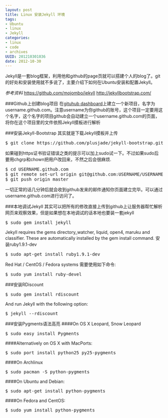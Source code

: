 ```yaml
--- 
layout: post
title: Linux 安装Jekyll 环境
tags: 
- Ubuntu
- linux
- Jekyll
categories:
- linux
- code
- archives
UUID: 201210301036
date: 2012-10-30
---
```


Jekyll是一套blog框架，利用他和github的page页就可以搭建个人的blog了。git的好处和安装使用就不多说了，主要介绍下如何在Ubuntu安装和配置Jekyll。

*参考资料*
<a href="https://github.com/mojombo/jekyll">https://github.com/mojombo/jekyll</a>
<a href="http://jekyllbootstrap.com/">http://jekyllbootstrap.com/</a>

###Github上创建blog项目
在[gituhub dashboard](https://github.com/)上建立一个新项目，名字为username.github.com。注意username为你github的账号，这个项目一定要用这个名字，这个名字的项目github会自动建立一个username.github.com的页面，将你在这个项目里的文件依照Jekyll摸板进行解析

###安装Jekyll-Bootstrap
其实就是下载Jekyll摸板并上传
<pre id="bash">
$ git clone https://github.com/plusjade/jekyll-bootstrap.git USERNAME.github.com
</pre>

如果碰到https证书验证错误之类的提示可以加上sudo试一下。不过如果sudo后要用chgrp和chown把用户改回来，不然之后会很麻烦.
<pre id="bash">
$ cd USERNAME.github.com
$ git remote set-url origin git@github.com:USERNAME/USERNAME.github.com.git
$ git push origin master
</pre>
一切正常的话几分钟后就会收到github发来的邮件通知你页面建立完毕。可以通过username.github.com进行访问了。

###本地调试Jekyll
其实可以把所有的修改直接上传到github上让服务器帮忙解析网页来观察效果，但是如果想在本地调试的话本地也要装一套jekyll

<pre id="bash">
$ sudo gem install jekyll
</pre>
Jekyll requires the gems directory_watcher, liquid, open4, maruku and classifier. These are automatically installed by the gem install command.
安装ruby1.9.1-dev
<pre id="bash">
$ sudo apt-get install ruby1.9.1-dev
</pre>
Red Hat / CentOS / Fedora systems 需要使用如下命令:
<pre id="bash">
$ sudo yum install ruby-devel
</pre>

###安装RDiscount
<pre id="bash">
$ sudo gem install rdiscount
</pre>
And run Jekyll with the following option:
<pre id="bash">
$ jekyll --rdiscount
</pre>

###安装Pygments语法高亮
####On OS X Leopard, Snow Leopard
<pre id="bash">
$ sudo easy_install Pygments
</pre>

####Alternatively on OS X with MacPorts:
<pre id="bash">
$ sudo port install python25 py25-pygments
</pre>
####On Archlinux
<pre id="bash">
$ sudo pacman -S python-pygments
</pre>
####On Ubuntu and Debian:
<pre id="bash">
$ sudo apt-get install python-pygments
</pre>
####On Fedora and CentOS:
<pre id="bash">
$ sudo yum install python-pygments
</pre>
